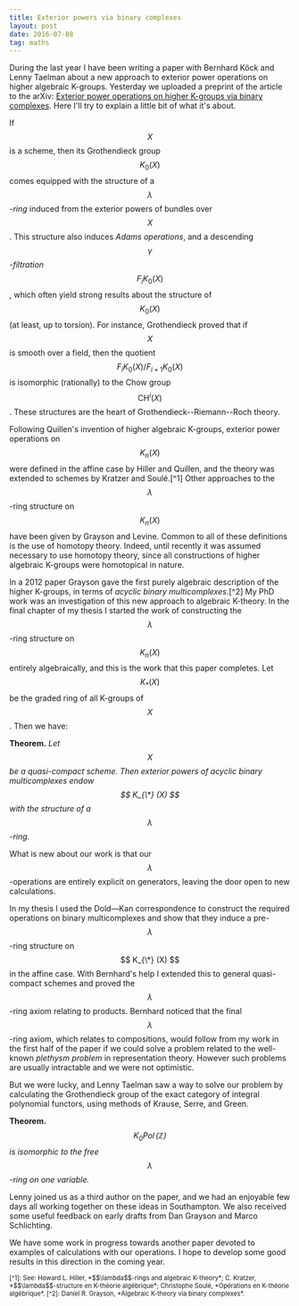 ```yaml
---
title: Exterior powers via binary complexes
layout: post
date: 2016-07-08
tag: maths
---
```



During the last year I have been writing a paper with Bernhard K&ouml;ck and Lenny Taelman about a new approach to exterior power operations on higher algebraic K-groups.
Yesterday we uploaded a preprint of the article to the arXiv: [Exterior power operations on higher K-groups via binary complexes](https://arxiv.org/pdf/1607.01685v1.pdf).
Here I'll try to explain a little bit of what it's about.</p>

If $$ X $$ is a scheme, then its Grothendieck group $$ K_0(X) $$ comes equipped with the structure of a *$$ \lambda $$-ring* induced from the exterior powers of bundles over $$ X$$.
This structure also induces *Adams operations*, and a descending *$$\gamma$$-filtration* $$ F_i K_0(X) $$, which often yield strong results about the structure of $$ K_0(X) $$ (at least, up to torsion).
For instance, Grothendieck proved that if $$X$$ is smooth over a field, then the quotient $$ F_i K_0(X) / F_{i+1} K_0(X)$$ is isomorphic (rationally) to the Chow group $$ \operatorname{CH}^i (X) $$. These structures are the heart of Grothendieck--Riemann--Roch theory.

Following Quillen's invention of higher algebraic K-groups, exterior power operations on $$ K_n(X) $$ were defined in the affine case by Hiller and Quillen, and the theory was extended to schemes by Kratzer and Soul&eacute;.[^1]
Other approaches to the $$ \lambda$$-ring structure on $$ K_n(X) $$ have been given by Grayson and Levine.
Common to all of these definitions is the use of homotopy theory.
Indeed, until recently it was assumed necessary to use homotopy theory, since all constructions of higher algebraic K-groups were homotopical in nature.

In a 2012 paper Grayson gave the first purely algebraic description of the higher K-groups, in terms of *acyclic binary multicomplexes*.[^2]
My PhD work was an investigation of this new approach to algebraic K-theory.
In the final chapter of my thesis I started the work of constructing the $$\lambda$$-ring structure on $$ K_n(X) $$ entirely algebraically, and this is the work that this paper completes. Let $$ K_* (X) $$ be the graded ring of all K-groups of $$X$$. Then we have:

**Theorem.** *Let $$X$$ be a quasi-compact scheme. Then exterior powers of acyclic binary multicomplexes endow $$ K_{\*} (X) $$ with the structure of a $$\lambda$$-ring.*

What is new about our work is that our $$\lambda$$-operations are entirely explicit on generators, leaving the door open to new calculations.

In my thesis I used the Dold&mdash;Kan correspondence to construct the required operations on binary multicomplexes and show that they induce a pre-$$\lambda$$-ring structure on $$ K_{\*} (X) $$ in the affine case.
With Bernhard's help I extended this to general quasi-compact schemes and proved the $$\lambda$$-ring axiom relating to products.
Bernhard noticed that the final $$\lambda$$-ring axiom, which relates to compositions, would follow from my work in the first half of the paper if we could solve a problem related to the well-known *plethysm problem* in representation theory.
However such problems are usually intractable and we were not optimistic.

But we were lucky, and Lenny Taelman saw a way to solve our problem by calculating the Grothendieck group of the exact category of integral polynomial functors, using methods of Krause, Serre, and Green.

**Theorem.** *$$K_0 \operatorname{Pol}(\mathbb{Z})$$ is isomorphic to the free $$\lambda$$-ring on one variable.*

Lenny joined us as a third author on the paper, and we had an enjoyable few days all working together on these ideas in Southampton.
We also received some useful feedback on early drafts from Dan Grayson and Marco Schlichting.

We have some work in progress towards another paper devoted to examples of calculations with our operations.
I hope to develop some good results in this direction in the coming year.

<div style="font-size: 80%">
[^1]: See: Howard L. Hiller, *$$\lambda$$-rings and algebraic K-theory*; C. Kratzer, *$$\lambda$$-structure en K-th&eacute;orie alg&eacute;brique*; Christophe Soul&eacute;, *Opérations en K-th&eacute;orie alg&eacute;brique*.  
[^2]: Daniel R. Grayson, *Algebraic K-theory via binary complexes*.
</div>
